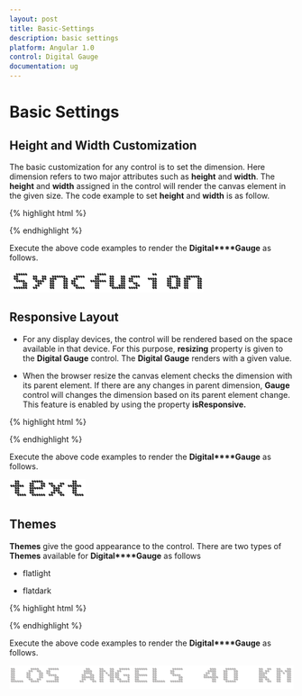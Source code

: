 ```yaml
---
layout: post
title: Basic-Settings
description: basic settings
platform: Angular 1.0
control: Digital Gauge
documentation: ug
---
```


# Basic Settings

## Height and Width Customization

The basic customization for any control is to set the dimension. Here dimension refers to two major attributes such as **height** and **width**. The **height** and **width** assigned in the control will render the canvas element in the given size. The code example to set **height** and **width** is as follow.

{% highlight html %}

<html xmlns="http://www.w3.org/1999/xhtml" lang="en" ng-app="DigitalGaugeApp">
    <head>
        <title>Essential Studio for AngularJS: DigitalGauge</title>
        <!--CSS and Script file References -->
    </head>
    <body ng-controller="DigitalGaugeCtrl">
        <div id="digitalframe">
                 <ej-digitalgauge e-height="200" e-width="500" e-value="Syncfusion"></ej-digitalgauge>
        </div>
         <script >
        angular.module('DigitalGaugeApp', ['ejangular'])
       .controller('DigitalGaugeCtrl', function ($scope) {
         });
    </script>
    </body>
</html>



{% endhighlight %}



Execute the above code examples to render the **Digital****Gauge** as follows. 

![](Basic-Settings_images/Basic-Settings_img1.png)



## Responsive Layout

* For any display devices, the control will be rendered based on the space available in that device. For this purpose, **resizing** property is given to the **Digital Gauge** control. The **Digital Gauge** renders with a given value. 

* When the browser resize the canvas element checks the dimension with its parent element. If there are any changes in parent dimension, **Gauge** control will changes the dimension based on its parent element change. This feature is enabled by using the property **isResponsive.**


{% highlight html %}

<html xmlns="http://www.w3.org/1999/xhtml" lang="en" ng-app="DigitalGaugeApp">
    <head>
        <title>Essential Studio for AngularJS: DigitalGauge</title>
        <!--CSS and Script file References -->
    </head>
    <body ng-controller="DigitalGaugeCtrl">
        <div id="digitalframe">
                 <ej-digitalgauge  e-width="800" e-isresponsive="true"></ej-digitalgauge>
        </div>
         <script >
        angular.module('DigitalGaugeApp', ['ejangular'])
       .controller('DigitalGaugeCtrl', function ($scope) {
         });
    </script>
    </body>
</html>

{% endhighlight %}



Execute the above code examples to render the **Digital****Gauge** as follows. 

![](Basic-Settings_images/Basic-Settings_img2.png)



## Themes

**Themes** give the good appearance to the control. There are two types of **Themes** available for **Digital****Gauge** as follows

* flatlight

* flatdark

{% highlight html %}


<html xmlns="http://www.w3.org/1999/xhtml" lang="en" ng-app="DigitalGaugeApp">
    <head>
        <title>Essential Studio for AngularJS: DigitalGauge</title>
        <!--CSS and Script file References -->
    </head>
    <body ng-controller="DigitalGaugeCtrl">
        <div id="digitalframe">
                 <ej-digitalgauge e-width="800" e-isresponsive="true" e-themes="flatdark" e-value="LOS ANGELS 40 KM"></ej-digitalgauge>
        </div>
         <script >
        angular.module('DigitalGaugeApp', ['ejangular'])
       .controller('DigitalGaugeCtrl', function ($scope) {
         });
    </script>
    </body>
</html>


{% endhighlight %}



Execute the above code examples to render the **Digital****Gauge** as follows. 

![](Basic-Settings_images/Basic-Settings_img3.png)



